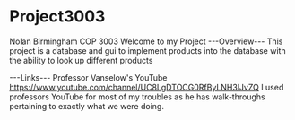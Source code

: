 # Project3003
Nolan Birmingham COP 3003
Welcome to my Project
---Overview---
This project is a database and gui to implement products into the database 
with the ability to look up different products


---Links---
Professor Vanselow's YouTube
https://www.youtube.com/channel/UC8LgDTOCG0RfByLNH3lJvZQ
I used professors YouTube for most of my troubles as he has walk-throughs 
pertaining to exactly what we were doing.
